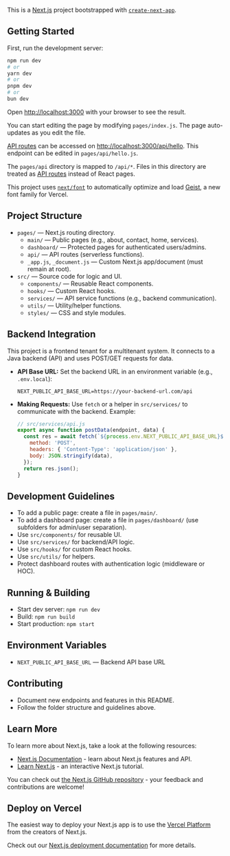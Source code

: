 This is a [Next.js](https://nextjs.org) project bootstrapped with [`create-next-app`](https://nextjs.org/docs/pages/api-reference/create-next-app).

## Getting Started

First, run the development server:

```bash
npm run dev
# or
yarn dev
# or
pnpm dev
# or
bun dev
```

Open [http://localhost:3000](http://localhost:3000) with your browser to see the result.

You can start editing the page by modifying `pages/index.js`. The page auto-updates as you edit the file.

[API routes](https://nextjs.org/docs/pages/building-your-application/routing/api-routes) can be accessed on [http://localhost:3000/api/hello](http://localhost:3000/api/hello). This endpoint can be edited in `pages/api/hello.js`.

The `pages/api` directory is mapped to `/api/*`. Files in this directory are treated as [API routes](https://nextjs.org/docs/pages/building-your-application/routing/api-routes) instead of React pages.

This project uses [`next/font`](https://nextjs.org/docs/pages/building-your-application/optimizing/fonts) to automatically optimize and load [Geist](https://vercel.com/font), a new font family for Vercel.

## Project Structure

- `pages/` — Next.js routing directory.
  - `main/` — Public pages (e.g., about, contact, home, services).
  - `dashboard/` — Protected pages for authenticated users/admins.
  - `api/` — API routes (serverless functions).
  - `_app.js`, `_document.js` — Custom Next.js app/document (must remain at root).
- `src/` — Source code for logic and UI.
  - `components/` — Reusable React components.
  - `hooks/` — Custom React hooks.
  - `services/` — API service functions (e.g., backend communication).
  - `utils/` — Utility/helper functions.
  - `styles/` — CSS and style modules.

## Backend Integration

This project is a frontend tenant for a multitenant system. It connects to a Java backend (API) and uses POST/GET requests for data.

- **API Base URL:** Set the backend URL in an environment variable (e.g., `.env.local`):
  ```env
  NEXT_PUBLIC_API_BASE_URL=https://your-backend-url.com/api
  ```
- **Making Requests:** Use `fetch` or a helper in `src/services/` to communicate with the backend. Example:
  ```js
  // src/services/api.js
  export async function postData(endpoint, data) {
    const res = await fetch(`${process.env.NEXT_PUBLIC_API_BASE_URL}${endpoint}`, {
      method: 'POST',
      headers: { 'Content-Type': 'application/json' },
      body: JSON.stringify(data),
    });
    return res.json();
  }
  ```

## Development Guidelines

- To add a public page: create a file in `pages/main/`.
- To add a dashboard page: create a file in `pages/dashboard/` (use subfolders for admin/user separation).
- Use `src/components/` for reusable UI.
- Use `src/services/` for backend/API logic.
- Use `src/hooks/` for custom React hooks.
- Use `src/utils/` for helpers.
- Protect dashboard routes with authentication logic (middleware or HOC).

## Running & Building

- Start dev server: `npm run dev`
- Build: `npm run build`
- Start production: `npm start`

## Environment Variables

- `NEXT_PUBLIC_API_BASE_URL` — Backend API base URL

## Contributing

- Document new endpoints and features in this README.
- Follow the folder structure and guidelines above.

## Learn More

To learn more about Next.js, take a look at the following resources:

- [Next.js Documentation](https://nextjs.org/docs) - learn about Next.js features and API.
- [Learn Next.js](https://nextjs.org/learn-pages-router) - an interactive Next.js tutorial.

You can check out [the Next.js GitHub repository](https://github.com/vercel/next.js) - your feedback and contributions are welcome!

## Deploy on Vercel

The easiest way to deploy your Next.js app is to use the [Vercel Platform](https://vercel.com/new?utm_medium=default-template&filter=next.js&utm_source=create-next-app&utm_campaign=create-next-app-readme) from the creators of Next.js.

Check out our [Next.js deployment documentation](https://nextjs.org/docs/pages/building-your-application/deploying) for more details.
